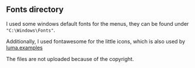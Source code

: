 ## Fonts directory
I used some windows default fonts for the menus,
they can be found under ```"C:\Windows\Fonts"```.

Additionally, I used fontawesome for the little icons, which is also
used by [luma.examples](https://github.com/rm-hull/luma.examples/tree/master/examples/fonts)

The files are not uploaded because of the copyright.